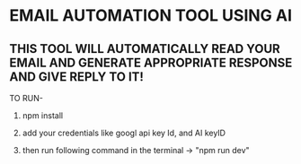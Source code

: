 # EMAIL AUTOMATION TOOL USING AI

## THIS TOOL WILL AUTOMATICALLY READ YOUR EMAIL AND GENERATE APPROPRIATE RESPONSE AND GIVE REPLY TO IT!


TO RUN-

1. npm install

2. add your credentials like googl api key Id, and AI keyID

3. then run following command in the terminal -> "npm run dev"
